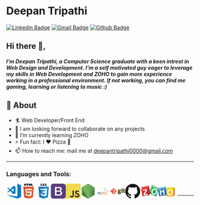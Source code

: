 # Deepan Tripathi
[![Linkedin Badge](https://img.shields.io/badge/deepan_tripathi-30302f?style=for-the-badge&logo=linkedin)](https://www.linkedin.com/in/deepan-tripathi-a9030017b/)
[![Gmail Badge](https://img.shields.io/badge/deepantripathi0000@gmail.com-30302f?style=for-the-badge&logo=Gmail&logoColor=white)](mailto:deepantripathi0000@gmail.com)
[![Github Badge](https://img.shields.io/badge/deepan_tripathi-30302f?&style=for-the-badge&logo=github&logoColor=white)](https://github.com/deptster)
## Hi there 👋,           
##### I'm Deepan Tripathi, a Computer Science graduate with a keen intrest in Web Design and Development. I'm a self motivated guy eager to leverage my skills in Web Development and ZOHO to gain more experience working in a professional environment. If not working, you can find me gaming, learning or listening to music :)


## 🧐 About
- 🏄‍ Web Developer/Front End
- 🤝 I am looking forward to collaborate on any projects
- 🌱 I’m currently learning ZOHO
- ⚡ Fun fact: I ❤️ Pizza 🍕
- 📫 How to reach me: mail me at [deepantripathi0000@gmail.com](mailto:deepantripathi0000@gmail.com)
---


### Languages and Tools:

<img align="left" alt="Visual Studio Code" width="40px" src="https://github.com/deptster/deptster/blob/main/img/visual-studio-code.png" />
<img align="left" alt="HTML5" width="40px" src="https://github.com/deptster/deptster/blob/main/img/html.png" />
<img align="left" alt="CSS3" width="40px" src="https://github.com/deptster/deptster/blob/main/img/css.png" />
<img align="left" alt="Bootstrap" width="40px" src="https://github.com/deptster/deptster/blob/main/img/bootstrap.png" />
<img align="left" alt="JavaScript" width="40px" src="https://github.com/deptster/deptster/blob/main/img/javascript.png" />
<img align="left" alt="Node.js" width="40px" src="https://github.com/deptster/deptster/blob/main/img/nodejs.png" />
<img align="left" alt="MySQL" width="40px" src="https://github.com/deptster/deptster/blob/main/img/mysql.png" />
<img align="left" alt="Git" width="40px" src="https://github.com/deptster/deptster/blob/main/img/git.png" />
<img align="left" alt="GitHub" width="40px" src="https://github.com/deptster/deptster/blob/main/img/github.png" />
<img align="left" alt="ZOHO" height="40px" src="https://github.com/deptster/deptster/blob/main/img/Zui-zoho-logo-sample.jpg" />
<br/>

---
